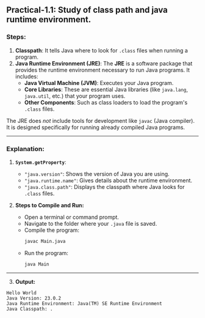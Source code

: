## Practical-1.1: Study of class path and java runtime environment.

### Steps:
1. **Classpath**: It tells Java where to look for `.class` files when running a program.
2. **Java Runtime Environment (JRE)**: The **JRE** is a software package that provides the runtime environment necessary to run Java programs. It includes:
   - **Java Virtual Machine (JVM)**: Executes your Java program.
   - **Core Libraries**: These are essential Java libraries (like `java.lang`, `java.util`, etc.) that your program uses.
   - **Other Components**: Such as class loaders to load the program's `.class` files.

The JRE does *not* include tools for development like `javac` (Java compiler). It is designed specifically for running already compiled Java programs.

---

### Explanation:
1. **`System.getProperty`**:
   - `"java.version"`: Shows the version of Java you are using.
   - `"java.runtime.name"`: Gives details about the runtime environment.
   - `"java.class.path"`: Displays the classpath where Java looks for `.class` files.

2. **Steps to Compile and Run:**
   - Open a terminal or command prompt.
   - Navigate to the folder where your `.java` file is saved.
   - Compile the program:
     ```bash
     javac Main.java
     ```
   - Run the program:
     ```bash
     java Main
     ```
     
---

3. **Output:**
```
Hello World
Java Version: 23.0.2
Java Runtime Environment: Java(TM) SE Runtime Environment
Java Classpath: .
```
